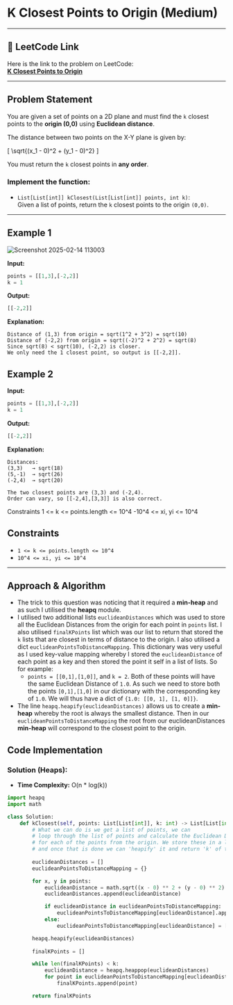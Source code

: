 # K Closest Points to Origin (Medium)

---

## 🔗 LeetCode Link

Here is the link to the problem on LeetCode:  
[**K Closest Points to Origin**](https://leetcode.com/problems/k-closest-points-to-origin/)

---

## Problem Statement

You are given a set of points on a 2D plane and must find the `k` closest points to the **origin (0,0)** using **Euclidean distance**.

The distance between two points on the X-Y plane is given by:

\[
\sqrt{(x_1 - 0)^2 + (y_1 - 0)^2}
\]

You must return the `k` closest points in **any order**.

### **Implement the function:**

- `List[List[int]] kClosest(List[List[int]] points, int k)`:  
  Given a list of points, return the `k` closest points to the origin `(0,0)`.

---

## **Example 1**

![Screenshot 2025-02-14 113003](https://github.com/user-attachments/assets/720053f1-8a06-48b2-b5f0-8de0b45e0148)

**Input:**
```python
points = [[1,3],[-2,2]]
k = 1
```

**Output:**
```python
[[-2,2]]
```

**Explanation:**
```plaintext
Distance of (1,3) from origin = sqrt(1^2 + 3^2) = sqrt(10)
Distance of (-2,2) from origin = sqrt((-2)^2 + 2^2) = sqrt(8)
Since sqrt(8) < sqrt(10), (-2,2) is closer.
We only need the 1 closest point, so output is [[-2,2]].
```

## **Example 2**

**Input:**
```python
points = [[1,3],[-2,2]]
k = 1
```

**Output:**
```python
[[-2,2]]
```

**Explanation:**
```plaintext
Distances:
(3,3)   → sqrt(18)
(5,-1)  → sqrt(26)
(-2,4)  → sqrt(20)

The two closest points are (3,3) and (-2,4).
Order can vary, so [[-2,4],[3,3]] is also correct.
```

Constraints
1 <= k <= points.length <= 10^4
-10^4 <= xi, yi <= 10^4

## Constraints

- `1 <= k <= points.length <= 10^4`
- `10^4 <= xi, yi <= 10^4`

---

## Approach & Algorithm
- The trick to this question was noticing that it required a **min-heap** and as such I utilised the **heapq** module.
- I utilised two additional lists `euclideanDistances` which was used to store all the Euclidean Distances from the origin for each point in `points` list. I also utilised `finalKPoints` list which was our list to return that stored the `k` lists that are closest in terms of distance to the origin. I also utilised a dict `euclideanPointsToDistanceMapping`. This dictionary was very useful as I used key-value mapping whereby I stored the `euclideanDistance` of each point as a key and then stored the point it self in a list of lists. So for example:
  - `points = [[0,1],[1,0]]`, and `k = 2`. Both of these points will have the same Euclidean Distance of `1.0`. As such we need to store both the points `[0,1],[1,0]` in our dictionary with the corresponding key of `1.0`. We will thus have a dict of `{1.0: [[0, 1], [1, 0]]}`.
- The line `heapq.heapify(euclideanDistances)` allows us to create a **min-heap** whereby the root is always the smallest distance. Then in our `euclideanPointsToDistanceMapping` the root from our euclideanDistances **min-heap** will correspond to the closest point to the origin.

## Code Implementation

### Solution (Heaps):

- **Time Complexity:** O(n \* log(k))

```python
import heapq
import math

class Solution:
    def kClosest(self, points: List[List[int]], k: int) -> List[List[int]]:
        # What we can do is we get a list of points, we can 
        # loop through the list of points and calculate the Euclidean Distance
        # for each of the points from the origin. We store these in a list
        # and once that is done we can 'heapify' it and return 'k' of the points.
        
        euclideanDistances = []
        euclideanPointsToDistanceMapping = {}

        for x, y in points:
            euclideanDistance = math.sqrt((x - 0) ** 2 + (y - 0) ** 2)
            euclideanDistances.append(euclideanDistance)

            if euclideanDistance in euclideanPointsToDistanceMapping:
                euclideanPointsToDistanceMapping[euclideanDistance].append([x, y])
            else:
                euclideanPointsToDistanceMapping[euclideanDistance] = [[x, y]]

        heapq.heapify(euclideanDistances)
        
        finalKPoints = []

        while len(finalKPoints) < k:
            euclideanDistance = heapq.heappop(euclideanDistances)
            for point in euclideanPointsToDistanceMapping[euclideanDistance]:
                finalKPoints.append(point)

        return finalKPoints
```
